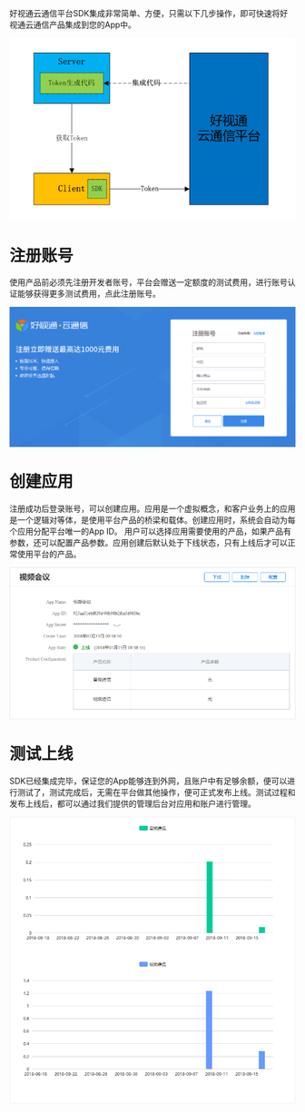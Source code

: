 好视通云通信平台SDK集成非常简单、方便，只需以下几步操作，即可快速将好视通云通信产品集成到您的App中。

![tokendesc](https://raw.githubusercontent.com/paas-hst/Documentation/master/cn/images/platform/token_desc.png)

# 注册账号
使用产品前必须先注册开发者账号，平台会赠送一定额度的测试费用，进行账号认证能够获得更多测试费用，点此注册账号。 

<img alt="register.png" src="https://raw.githubusercontent.com/paas-hst/Documentation/master/cn/images/platform/register.png" align="center" />

# 创建应用
注册成功后登录账号，可以创建应用。应用是一个虚拟概念，和客户业务上的应用是一个逻辑对等体，是使用平台产品的桥梁和载体。创建应用时，系统会自动为每个应用分配平台唯一的App ID。 用户可以选择应用需要使用的产品，如果产品有参数，还可以配置产品参数。应用创建后默认处于下线状态，只有上线后才可以正常使用平台的产品。 

<img alt="app.png" src="https://raw.githubusercontent.com/paas-hst/Documentation/master/cn/images/platform/app.png" align="center" />

# 测试上线
SDK已经集成完毕，保证您的App能够连到外网，且账户中有足够余额，便可以进行测试了，测试完成后，无需在平台做其他操作，便可正式发布上线。测试过程和发布上线后，都可以通过我们提供的管理后台对应用和账户进行管理。

<img alt="manage.png" src="https://raw.githubusercontent.com/paas-hst/Documentation/master/cn/images/platform/manage.png" align="center" />